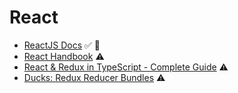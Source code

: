 # React

* [ReactJS Docs](https://reactjs.org/docs/getting-started.html) ✅ 💙
* [React Handbook](https://www.freecodecamp.org/news/the-react-handbook-b71c27b0a795/) ⚠️
* [React & Redux in TypeScript - Complete Guide](https://github.com/piotrwitek/react-redux-typescript-guide/blob/master/README.md) ⚠️
* [Ducks: Redux Reducer Bundles](https://github.com/erikras/ducks-modular-redux/blob/master/README.md) ⚠️

